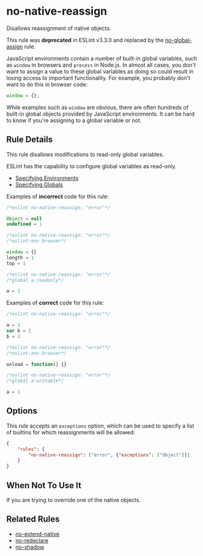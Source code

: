 # no-native-reassign

Disallows reassignment of native objects.

This rule was **deprecated** in ESLint v3.3.0 and replaced by the [no-global-assign](no-global-assign.md) rule.

JavaScript environments contain a number of built-in global variables, such as `window` in browsers and `process` in Node.js. In almost all cases, you don't want to assign a value to these global variables as doing so could result in losing access to important functionality. For example, you probably don't want to do this in browser code:

```js
window = {};
```

While examples such as `window` are obvious, there are often hundreds of built-in global objects provided by JavaScript environments. It can be hard to know if you're assigning to a global variable or not.

## Rule Details

This rule disallows modifications to read-only global variables.

ESLint has the capability to configure global variables as read-only.

* [Specifying Environments](../user-guide/configuring#specifying-environments)
* [Specifying Globals](../user-guide/configuring#specifying-globals)

Examples of **incorrect** code for this rule:

```js
/*eslint no-native-reassign: "error"*/

Object = null
undefined = 1
```

```js
/*eslint no-native-reassign: "error"*/
/*eslint-env browser*/

window = {}
length = 1
top = 1
```

```js
/*eslint no-native-reassign: "error"*/
/*global a:readonly*/

a = 1
```

Examples of **correct** code for this rule:

```js
/*eslint no-native-reassign: "error"*/

a = 1
var b = 1
b = 2
```

```js
/*eslint no-native-reassign: "error"*/
/*eslint-env browser*/

onload = function() {}
```

```js
/*eslint no-native-reassign: "error"*/
/*global a:writable*/

a = 1
```

## Options

This rule accepts an `exceptions` option, which can be used to specify a list of builtins for which reassignments will be allowed:

```json
{
    "rules": {
        "no-native-reassign": ["error", {"exceptions": ["Object"]}]
    }
}
```

## When Not To Use It

If you are trying to override one of the native objects.

## Related Rules

* [no-extend-native](no-extend-native.md)
* [no-redeclare](no-redeclare.md)
* [no-shadow](no-shadow.md)
